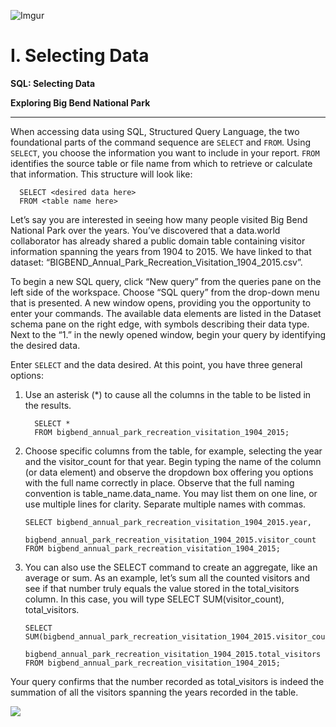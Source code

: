 ![Imgur](https://i.imgur.com/QVOl2oj.png)

# I. Selecting Data

**SQL: Selecting Data**      

**Exploring Big Bend National Park**

---------------

When accessing data using SQL, Structured Query Language, the two foundational parts of the command sequence are `SELECT` and `FROM`. Using `SELECT`, you choose the information you want to include in your report. `FROM` identifies the source table or file name from which to retrieve or calculate that information. This structure will look like:


      SELECT <desired data here>
      FROM <table name here>

Let’s say you are interested in seeing how many people visited Big Bend National Park over the years. You’ve discovered that a data.world collaborator has already shared a public domain table containing visitor information spanning the years from 1904 to 2015. We have linked to that dataset: “BIGBEND_Annual_Park_Recreation_Visitation_1904_2015.csv”.

To begin a new SQL query, click “New query” from the queries pane on the left side of the workspace. Choose “SQL query” from the drop-down menu that is presented. A new window opens, providing you the opportunity to enter your commands. The available data elements are listed in the Dataset schema pane on the right edge, with symbols describing their data type. Next to the “1.” in the newly opened window, begin your query by identifying the desired data.

Enter `SELECT` and the data desired. At this point, you have three general options:


1. Use an asterisk (*) to cause all the columns in the table to be listed in the results.  


         SELECT *
         FROM bigbend_annual_park_recreation_visitation_1904_2015;     


2. Choose specific columns from the table, for example, selecting the year and the visitor_count for that year.  Begin typing the name of the column (or data element) and observe the dropdown box offering you options with the full name correctly in place. Observe that the full naming convention is table_name.data_name. You may list them on one line, or use multiple lines for clarity. Separate multiple names with commas.


       SELECT bigbend_annual_park_recreation_visitation_1904_2015.year,
              bigbend_annual_park_recreation_visitation_1904_2015.visitor_count
       FROM bigbend_annual_park_recreation_visitation_1904_2015;


3. You can also use the SELECT command to create an aggregate, like an average or sum. As an example, let’s sum all the counted visitors and see if that number truly equals the value stored in the total_visitors column. In this case, you will type SELECT SUM(visitor_count), total_visitors.


       SELECT SUM(bigbend_annual_park_recreation_visitation_1904_2015.visitor_count), 
              bigbend_annual_park_recreation_visitation_1904_2015.total_visitors
       FROM bigbend_annual_park_recreation_visitation_1904_2015;

Your query confirms that the number recorded as total_visitors is indeed the summation of all the visitors spanning the years recorded in the table.


![](https://d2mxuefqeaa7sj.cloudfront.net/s_9D70CE64993CA107336D82D79DBE5A168C30D894EE07BF8C411D1E86BD767105_1515386046170_file.png)



